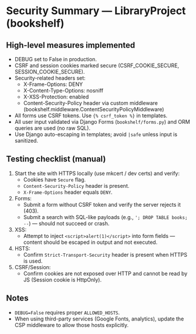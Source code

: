 # Security Summary — LibraryProject (bookshelf)

## High-level measures implemented
- DEBUG set to False in production.
- CSRF and session cookies marked secure (CSRF_COOKIE_SECURE, SESSION_COOKIE_SECURE).
- Security-related headers set:
  - X-Frame-Options: DENY
  - X-Content-Type-Options: nosniff
  - X-XSS-Protection: enabled
  - Content-Security-Policy header via custom middleware (bookshelf.middleware.ContentSecurityPolicyMiddleware)
- All forms use CSRF tokens. Use `{% csrf_token %}` in templates.
- All user input validated via Django Forms (`bookshelf/forms.py`) and ORM queries are used (no raw SQL).
- Use Django auto-escaping in templates; avoid `|safe` unless input is sanitized.

## Testing checklist (manual)
1. Start the site with HTTPS locally (use mkcert / dev certs) and verify:
   - Cookies have `Secure` flag.
   - `Content-Security-Policy` header is present.
   - `X-Frame-Options` header equals `DENY`.
2. Forms:
   - Submit a form without CSRF token and verify the server rejects it (403).
   - Submit a search with SQL-like payloads (e.g., `'; DROP TABLE books; --`) — should not succeed or crash.
3. XSS:
   - Attempt to inject `<script>alert(1)</script>` into form fields — content should be escaped in output and not executed.
4. HSTS:
   - Confirm `Strict-Transport-Security` header is present when HTTPS is used.
5. CSRF/Session:
   - Confirm cookies are not exposed over HTTP and cannot be read by JS (Session cookie is HttpOnly).

## Notes
- `DEBUG=False` requires proper `ALLOWED_HOSTS`.
- When using third-party services (Google Fonts, analytics), update the CSP middleware to allow those hosts explicitly.

